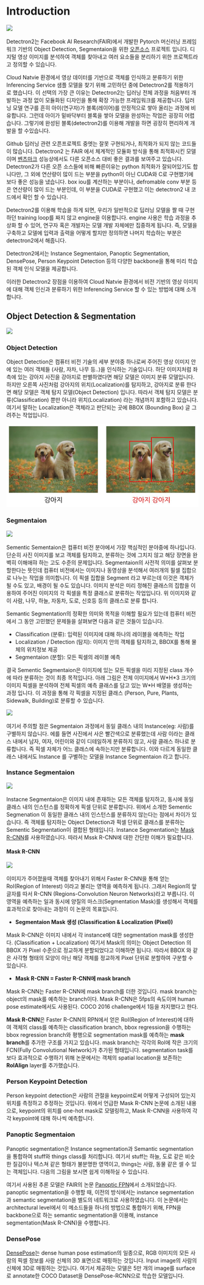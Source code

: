 # Introduction

![](https://user-images.githubusercontent.com/1381301/66535560-d3422200-eace-11e9-9123-5535d469db19.png)

Detectron2는 Facebook AI Research(FAIR)에서 개발한 Pytorch 머신러닝 프레임워크 기반의 Object Detection, Segmentaion을 위한 [오픈소스](https://github.com/facebookresearch/detectron2) 프로젝트 입니다. 디지털 영상 이미지를 분석하여 객체를 찾아내고 여러 요소들을 분리하기 위한 프로젝트라고 정의할 수 있습니다.

Cloud Natvie 환경에서 영상 데이터를 기반으로 객체를 인식하고 분류하기 위한 Inferencing Service 샘플 모델을 찾기 위해 고민하던 중에 Detectron2를 적용하기로 했습니다. 이 선택의 가장 큰 이유는 Detectron2는 딥러닝 전체 과정을 처음부터 개발하는 과정 없이 모듈화된 디자인을 통해 확장 가능한 프레임워크를 제공합니다. 딥러닝 모델 연구를 흔히 아이(연구자)가 블록(레이어)를 안정적으로 쌓아 올리는 과정에 비유합니다. 그런데 아이가 밑바닥부터 블록을 쌓아 모델을 완성하는 작업은 굉장히 어렵습니다. 그렇기에 완성된 블록(detectron2)를 이용해 개발을 하면 굉장히 편리하게 개발을 할 수있습니다.

Github 딥러닝 관련 오픈프로젝트 중엣는 잘못 구현되거나, 최적화가 되지 않는 코드들이 많습니다. Detectron2 는 FAIR 에서 체계적인 모듈화 방식을 통해 최적화시킨 모델이며 [벤츠마크](https://detectron2.readthedocs.io/en/latest/notes/benchmarks.html) 성능상에서도 다른 오픈소스 대비 좋은 결과를 보여주고 있습니다. Detectron2가 다른 오픈 소스들에 비해 빠른이유는 python 최적화가 잘되어있기도 합니다만, 그 외에 연산량이 많이 드는 부분을 python이 아닌 CUDA와 C로 구현했기에 보다 좋은 성능을 냈습니다. box iou를 계산하는 부분이나, defromable conv 부분 등은 연산량이 많이 드는 부분인데, 이 부분을 CUDA로 구현했고 이는 detectron2 내 코드에서 확인 할 수 있습니다.

Detectron2를 이용해 학습을 하게 되면, 우리가 일반적으로 딥러닝 모델을 짤 때 구현하던 training loop를 짜지 않고 engine을 이용합니다. engine 사용은 학습 과정을 추상화 할 수 있어, 연구자 혹은 개발자는 모델 개발 자체에만 집중하게 됩니다. 즉, 모델을 구축하고 모델에 입력과 출력을 어떻게 할지만 정의하면 나머지 학습하는 부분은 detectron2에서 해줍니다.

Detectron2에서는 Instance Segmentaion, Panoptic Segmentation, DensePose, Person Keypoint Detection 등의 다양한 backbone을 통해 미리 학습된 객체 인식 모델을 제공합니다.

이러한 Detectron2 장점을 이용하여 Cloud Natvie 환경에서 비전 기반의 영상 이미지에 대해 객체 인신과 분류하기 위한 Inferencing Service 할 수 있는 방법에 대해 소개합니다.



## Object Detection & Segmentation

![](https://cdn.substack.com/image/fetch/w\_1456,c\_limit,f\_auto,q\_auto:good,fl\_progressive:steep/https%3A%2F%2Fbucketeer-e05bbc84-baa3-437e-9518-adb32be77984.s3.amazonaws.com%2Fpublic%2Fimages%2F4fe1ccf8-5f2f-4466-9930-7ad2f86d4c4c\_1418x1004.png)

### Object Detection

Object Detection은 컴퓨터 비전 기술의 세부 분야중 하나로써 주어진 영상 이미지 안에 있는 여러 객체들 (사람, 자차, 나무 등..)을 인식하는 기술입니다. 하단 이미지처럼 좌측에 있는 강아지 사진을 강아지로 판별하였다면 해당 모델은 이미지 분류 모델입니다. 하지만 오른쪽 사진처럼 강아지의 위치(Localization)를 탐지하고, 강아지로 분류 한다면 해당 모델은 객체 탐지 모델(Object Detection) 입니다. 따라서 객체 탐지 모델은 분류(Classification) 뿐만 아니라 위치(Localization) 라는 개념까지 포함하고 있습니다. 여기서 말하는 Localization은 객체라고 판단되는 곳에 BBOX (Bounding Box) 글 그려주는 작업입니다.

![Object Detection (Classification & Localization)](https://github.com/Pseudo-Lab/Tutorial-Book/blob/master/book/pics/OD-ch1img01.JPG?raw=true)

### Segmentaion

![](https://miro.medium.com/max/2160/1\*TcPH-XRIlyoB63CqiTCkLw.png)

Sementic Sementaion은 컴퓨터 비전 분야에서 가장 핵심적인 분야중에 하나입니다. 단순히 사진 이미지를 보고 객체를 탐지하고, 분류하는 것에 그치지 않고 해당 장면을 완벽히 이해애햐 하는 고도 수준의 문제입니다. Segmentaion의 사전적 의미를 살펴보 분할한다는 뜻인데 컴퓨터 비전에서는 이미지나 동영상을 분석해서 여러개의 필셀 집합으로 나누는 작업을 의미합니다. 이 픽셀 집합을 Segment 라고 부르는데 이것은 객체가 될 수도 있고, 배경이 될 수도 있습니다. 이미지 분석은 미리 정해진 클래스의 집합을 이용하여 주어진 이미지의 각 픽셀을 특정 클래스로 분류하는 작업입니다. 위 이미지와 같이 사람, 나무, 하늘, 자동차, 도로, 신호등 등의 클래스로 분류 합니다.&#x20;

Semantic Segmentation의 정확한 의미와 목적을 이해할 필요가 있는데 컴퓨터 비전에서 그 동안 고민했던 문제들을 살펴보면 다음과 같은 것들이 있습니다.

* Classification (분류): 입력된 이미지에 대해 하나의 레이블을 예측하는 작업
* Localization / Detection (탐지): 이미지 안의 객체를 탐지하고, BBOX를 통해 물체의 위치정보 제공
* Segmentaion (분할): 모든 픽셀의 레이블 예측

결국 Sementic Segmentaion은 이미지에 있는 모든 픽셀을 미리 지정된 class 개수에 따라 분류하는 것이 최종 목적입니다. 아래 그림은 전체 이미지에서 W\*H\*3 크기의 이미지 픽셀을 분석하여 전체 픽셀의 예측 클래스를 담고 있는 W\*H 배열을 생성하는 과정 입니다. 이 과정을 통해 각 픽셀을 지정된 클래스 (Person, Pure, Plants, Sidewalk, Building)로 분류할 수 있습니다.

![](https://i.imgur.com/Sp5l9P9.png)

여기서 주의할 점은 Segmentaion 과정에서 동일 클래스 내의 Instance(eg: 사람)를 구별하지 않습니다. 에를 들면 사진에서 사은 빨간색으로 분류했는데 사람 이라는 클래스 내에서 남자, 여자, 어린이와 같이 디테일하게 분류하지 않고, 사람 클래스 하나로 분류합니다. 즉 픽셀 자체가 어느 클래스에 속하는지만 분류합니다. 이와 다르게 동일한 클래스 내에서도 Instance 를 구별하는 모델을 Instance Segmentaion 라고 합니다.

### Instance Segmentaion

![](https://blog.kakaocdn.net/dn/CRvWU/btqSsQypZlk/gAMakLhRAykcULSIsSaP60/img.png)

Instacne Segmentaion은 이미지 내에 존재하는 모든 객체를 탐지하고, 동시에 동일 클래스 내의 인스턴스를 정확하게 픽셀 단위로 분류합니다. 위에서 소개한 Sementic Segmenation 이 동일한 클래스 내의 인스턴스를 분류하지 않는다는 점에서 차이가 있습니다. 즉 객체를 탐지하는 Object Detection과 픽셀 단위로 클래스를 분류하는 Sementic Segmentation이 결합된 형태입니다. Instance Segmentation는 [Mask R-CNN](https://paperswithcode.com/paper/mask-r-cnn)를 사용하였습니다. 따라서 Mssk R-CNN에 대한 간단한 이해가 필요합니다.

#### Mask R-CNN

![](https://blog.kakaocdn.net/dn/cR4qxV/btqW8GKjzrf/l9ZJ1d1Aa7Pk8zKMpD2lTk/img.jpg)



이미지가 주어졌을때 객체를 찾아내기 위해서 Faster R-CNN을 통해 얻는 RoI(Region of Interest) 이라고 불리는 영역을 예측하게 됩니다. 그래서 Region의 앞글자를 따서 R-CNN (Regions-Convolution Neuron Networks)라고 부릅니다. 이 영역을 예측하는 일과 동시에 양질의 마스크(Segmentation Mask)를 생성해서 객체를 효과적으로 찾아내는 과정이 이 논문의 목표입니다.

* **Segmentaion Mask 생성 (Classification & Localization (Pixel))**

Mask R-CNN은 이미지 내에서 각 instance에 대한 segmentation mask를 생성한다. (Classification + Localization) 여기서 Mask의 의미는 Object Detection 의 BBOX 가 Pixel 수준으로 정교하게 분할되었다고 이해하면 됩니다. 따라서 BBOX 와 같은 사각형 형태의 모양이 아닌 해당 객체를 정교하게 Pixel 단위로 분할하여 구분할 수 있습니다.

* **Mask R-CNN = Faster R-CNN에 mask branch**

Mask R-CNN는 Faster R-CNN에 mask branch를 더한 것입니다. mask branch는 object의 mask를 예측하는 branch이다. Mask R-CNN은 5fps의 속도이며 human pose estimate에서도 사용된다. COCO 2016 challenge에서 1등을 차지했다고 한다.

**Mask R-CNN**은 Faster R-CNN의 RPN에서 얻은 RoI(Region of Interest)에 대하여 객체의 class를 예측하는 classification branch, bbox regression을 수행하는 bbox regression branch와 평행으로 segmentation mask를 예측하는 **mask branch**를 추가한 구조를 가지고 있습니다. mask branch는 각각의 RoI에 작은 크기의 FCN(Fully Convolutional Network)가 추가된 형태입니다. segmentation task를 보다 효과적으로 수행하기 위해 논문에서는 객체의 spatial location을 보존하는 **RoIAlign** layer를 추가했습니다.&#x20;

### Person Keypoint Detection

Person keypoint detection은 사람의 관절을 keypoint로써 어떻게 구성되어 있는지 위치를 측정하고 추정하는 것입니다. 위에서 언급한 Mask R-CNN 논문에 소개된 내용으로, keypoint의 위치를 one-hot mask로 모델링하고, Mask R-CNN을 사용하여 각각 keypoint에 대해 하나씩 예측합니다.



### Panoptic Segmentaion

Panoptic segmentation은 Instance segmentation과 Semantic segmentation을 통합하여 stuff와 things class를 처리합니다. 여기서 stuff는 하늘, 도로 같은 비슷한 질감이나 텍스쳐 같은 형태가 불분명한 영역이고, things는 사람, 동물 같은 셀 수 있는 객체입니다. 다음의 그림을 보시면 쉽게 이해하실 수 있습니다.

여기서 사용된 추론 모델은 FAIR의 논문 [Panoptic FPN](https://arxiv.org/pdf/1901.02446.pdf)에서 소개되었습니다. panoptic segmentation을 수행할 때, 이전의 방식에서는 instance segmentation과 semantic segmentation을 별도의 네트워크로 사용하였습니다. 이 논문에서는 architectural level에서 이 메소드들을 하나의 방법으로 통합하기 위해, FPN을 backbone으로 하는 semantic segmentation을 이용해, instance segmentation(Mask R-CNN)을 수행합니다.

### DensePose

[DensePose](https://paperswithcode.com/paper/densepose-dense-human-pose-estimation-in-the)는 dense human pose estimation의 일종으로, RGB 이미지의 모든 사람의 픽셀 정보를 사람 신체의 3D 표면으로 매핑하는 것입니다. Input image의 사람의 신체에 3D로 매핑하는 것입니다. 여기서 제공하는 모델은 5만 개의 image를 surface로 annotate한 COCO Dataset을 DensePose-RCNN으로 학습한 모델입니다.



